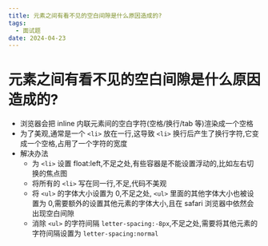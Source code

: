 ```yaml
---
title: 元素之间有看不见的空白间隙是什么原因造成的?
tags:
  - 面试题
date: 2024-04-23
---
```

# 元素之间有看不见的空白间隙是什么原因造成的?

- 浏览器会把 inline 内联元素间的空白字符(空格/换行/tab 等)渲染成一个空格
- 为了美观,通常是一个 `<li>` 放在一行,这导致 `<li>` 换行后产生了换行字符,它变成一个空格,占用了一个字符的宽度
- 解决办法
	- 为 `<li>` 设置 float:left,不足之处,有些容器是不能设置浮动的,比如左右切换的焦点图
	- 将所有的 `<li>` 写在同一行,不足,代码不美观
	- 将 `<ul>` 的字体大小设置为 0,不足之处, `<ul>` 里面的其他字体大小也被设置为 0,需要额外的设置其他元素的字体大小,且在 safari 浏览器中依然会出现空白间隙
	- 消除 `<ul>` 的字符间隔 `letter-spacing:-8px`,不足之处,需要将其他元素的字符间隔设置为 `letter-spacing:normal`